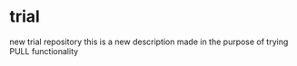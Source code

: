 # trial
new trial repository
this is a new description made in the purpose of trying PULL functionality
